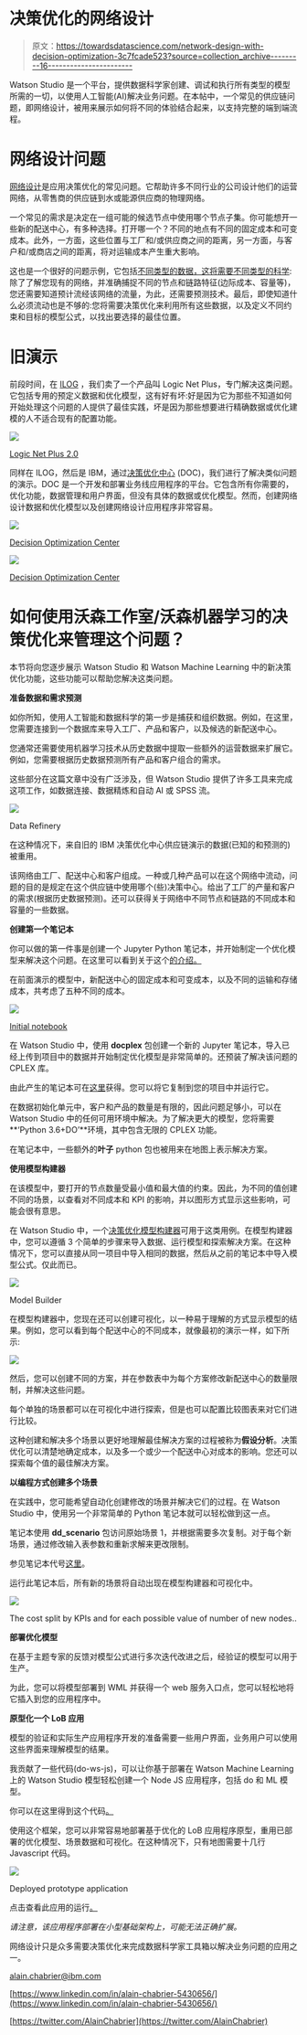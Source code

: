 # 决策优化的网络设计

> 原文：<https://towardsdatascience.com/network-design-with-decision-optimization-3c7fcade523?source=collection_archive---------16----------------------->

Watson Studio 是一个平台，提供数据科学家创建、调试和执行所有类型的模型所需的一切，以使用人工智能(AI)解决业务问题。在本帖中，一个常见的供应链问题，即网络设计，被用来展示如何将不同的体验结合起来，以支持完整的端到端流程。

# 网络设计问题

[网络设计](https://en.wikipedia.org/wiki/Network_planning_and_design)是应用决策优化的常见问题。它帮助许多不同行业的公司设计他们的运营网络，从零售商的供应链到水或能源供应商的物理网络。

一个常见的需求是决定在一组可能的候选节点中使用哪个节点子集。你可能想开一些新的配送中心，有多种选择。打开哪一个？不同的地点有不同的固定成本和可变成本。此外，一方面，这些位置与工厂和/或供应商之间的距离，另一方面，与客户和/或商店之间的距离，将对运输成本产生重大影响。

这也是一个很好的问题示例，它包括[不同类型的数据，这将需要不同类型的科学](/data-types-for-data-sciences-65dcbda6177c):除了了解您现有的网络，并准确捕捉不同的节点和链路特征(边际成本、容量等)，您还需要知道预计流经该网络的流量，为此，还需要预测技术。最后，即使知道什么必须流动也是不够的:您将需要决策优化来利用所有这些数据，以及定义不同约束和目标的模型公式，以找出要选择的最佳位置。

# 旧演示

前段时间，在 [ILOG](https://fr.wikipedia.org/wiki/ILOG) ，我们卖了一个产品叫 Logic Net Plus，专门解决这类问题。它包括专用的预定义数据和优化模型，这有好有坏:好是因为它为那些不知道如何开始处理这个问题的人提供了最佳实践，坏是因为那些想要进行精确数据或优化建模的人不适合现有的配置功能。

![](img/3d7413086fdc91ece042a72f7b0427e9.png)

[Logic Net Plus 2.0](https://www.researchgate.net/figure/Supply-chain-network-optimization-LogicNet-Plus-20-commercial-supply-chain-optimization_fig1_228656529)

同样在 ILOG，然后是 IBM，通过[决策优化中心](https://www.ibm.com/us-en/marketplace/ibm-decision-optimization-center) (DOC)，我们进行了解决类似问题的演示。DOC 是一个开发和部署业务线应用程序的平台。它包含所有你需要的，优化功能，数据管理和用户界面，但没有具体的数据或优化模型。然而，创建网络设计数据和优化模型以及创建网络设计应用程序非常容易。

![](img/90fc2d45a36bef3fa211bdb8e3fa2294.png)

[Decision Optimization Center](https://www.ibm.com/us-en/marketplace/ibm-decision-optimization-center)

![](img/c3edfae3ecb9dfa8a6775838a1878550.png)

[Decision Optimization Center](https://www.ibm.com/us-en/marketplace/ibm-decision-optimization-center)

# 如何使用沃森工作室/沃森机器学习的决策优化来管理这个问题？

本节将向您逐步展示 Watson Studio 和 Watson Machine Learning 中的新决策优化功能，这些功能可以帮助您解决这类问题。

**准备数据和需求预测**

如你所知，使用人工智能和数据科学的第一步是捕获和组织数据。例如，在这里，您需要连接到一个数据库来导入工厂、产品和客户，以及候选的新配送中心。

您通常还需要使用机器学习技术从历史数据中提取一些额外的运营数据来扩展它。例如，您需要根据历史数据预测所有产品和客户组合的需求。

这些部分在这篇文章中没有广泛涉及，但 Watson Studio 提供了许多工具来完成这项工作，如数据连接、数据精炼和自动 AI 或 SPSS 流。

![](img/4d46cb39d5c2275e776846d8b57600a2.png)

Data Refinery

在这种情况下，来自旧的 IBM 决策优化中心供应链演示的数据(已知的和预测的)被重用。

该网络由工厂、配送中心和客户组成。一种或几种产品可以在这个网络中流动，问题的目的是规定在这个供应链中使用哪个(些)决策中心。给出了工厂的产量和客户的需求(根据历史数据预测)。还可以获得关于网络中不同节点和链路的不同成本和容量的一些数据。

**创建第一个笔记本**

你可以做的第一件事是创建一个 Jupyter Python 笔记本，并开始制定一个优化模型来解决这个问题。在这里可以看到关于这个[的介绍。](https://medium.com/@AlainChabrier/decision-optimization-generally-available-in-watson-studio-notebooks-514f718b957b)

在前面演示的模型中，新配送中心的固定成本和可变成本，以及不同的运输和存储成本，共考虑了五种不同的成本。

![](img/5f5e58628dd4d9118b15ef028ac78739.png)

[Initial notebook](https://dataplatform.cloud.ibm.com/analytics/notebooks/v2/367a30b5-52e2-478f-8b9e-c02d2cbf49a1/view?access_token=41d932b68e4a0b6e31130b171a9cbf143a577b7d818957040a4e1d1bc582b9c1)

在 Watson Studio 中，使用 **docplex** 包创建一个新的 Jupyter 笔记本，导入已经上传到项目中的数据并开始制定优化模型是非常简单的。还预装了解决该问题的 CPLEX 库。

由此产生的笔记本可在[这里](https://dataplatform.cloud.ibm.com/analytics/notebooks/v2/367a30b5-52e2-478f-8b9e-c02d2cbf49a1/view?access_token=41d932b68e4a0b6e31130b171a9cbf143a577b7d818957040a4e1d1bc582b9c1)获得。您可以将它复制到您的项目中并运行它。

在数据初始化单元中，客户和产品的数量是有限的，因此问题足够小，可以在 Watson Studio 中的任何可用环境中解决。为了解决更大的模型，您将需要**‘Python 3.6+DO’**环境，其中包含无限的 CPLEX 功能。

在笔记本中，一些额外的**叶子** python 包也被用来在地图上表示解决方案。

**使用模型构建器**

在该模型中，要打开的节点数量受最小值和最大值的约束。因此，为不同的值创建不同的场景，以查看对不同成本和 KPI 的影响，并以图形方式显示这些影响，可能会很有意思。

在 Watson Studio 中，一个[决策优化模型构建器](https://medium.com/ibm-watson/decision-optimization-model-builder-now-in-open-beta-on-watson-studio-public-45db16628e5b)可用于这类用例。在模型构建器中，您可以遵循 3 个简单的步骤来导入数据、运行模型和探索解决方案。在这种情况下，您可以直接从同一项目中导入相同的数据，然后从之前的笔记本中导入模型公式。仅此而已。

![](img/03eaed4a84d9db07a44703967db81e3e.png)

Model Builder

在模型构建器中，您现在还可以创建可视化，以一种易于理解的方式显示模型的结果。例如，您可以看到每个配送中心的不同成本，就像最初的演示一样，如下所示:

![](img/0f04b949c6311c6ec5d6fcef91829c21.png)

然后，您可以创建不同的方案，并在参数表中为每个方案修改新配送中心的数量限制，并解决这些问题。

每个单独的场景都可以在可视化中进行探索，但是也可以配置比较图表来对它们进行比较。

这种创建和解决多个场景以更好地理解最佳解决方案的过程被称为**假设分析**。决策优化可以清楚地确定成本，以及多一个或少一个配送中心对成本的影响。您还可以探索每个值的最佳解决方案。

**以编程方式创建多个场景**

在实践中，您可能希望自动化创建修改的场景并解决它们的过程。在 Watson Studio 中，使用另一个非常简单的 Python 笔记本就可以轻松做到这一点。

笔记本使用 **dd_scenario** 包访问原始场景 1，并根据需要多次复制。对于每个新场景，通过修改输入表参数和重新求解来更改限制。

参见笔记本代号[这里](https://dataplatform.cloud.ibm.com/analytics/notebooks/v2/62ccb4b3-c3b0-4e5b-a332-9fe45a3ce9a8/view?access_token=d08acfd7a04e292f916918288f189babf3a0d2ad013d91541a36b97b2106e9d9)。

运行此笔记本后，所有新的场景将自动出现在模型构建器和可视化中。

![](img/f75f3094e25a578ab79d2370b6820c7f.png)

The cost split by KPIs and for each possible value of number of new nodes..

**部署优化模型**

在基于主题专家的反馈对模型公式进行多次迭代改进之后，经验证的模型可以用于生产。

为此，您可以将模型部署到 WML 并获得一个 web 服务入口点，您可以轻松地将它插入到您的应用程序中。

**原型化一个 LoB 应用**

模型的验证和实际生产应用程序开发的准备需要一些用户界面，业务用户可以使用这些界面来理解模型的结果。

我贡献了一些代码(do-ws-js)，可以让你基于部署在 Watson Machine Learning 上的 Watson Studio 模型轻松创建一个 Node JS 应用程序，包括 do 和 ML 模型。

你可以在这里得到这个代码[。](https://github.com/IBMDecisionOptimization/do-ws-js)

使用这个框架，您可以非常容易地部署基于优化的 LoB 应用程序原型，重用已部署的优化模型、场景数据和可视化。在这种情况下，只有地图需要十几行 Javascript 代码。

![](img/ebb0b69e68c1dace7b5ec687b0bd6fc9.png)

Deployed prototype application

点击查看此应用的运行[。](https://ws-do-ucp-demo-app.eu-gb.mybluemix.net/?workspace=networkdesign)

*请注意，该应用程序部署在小型基础架构上，可能无法正确扩展。*

网络设计只是众多需要决策优化来完成数据科学家工具箱以解决业务问题的应用之一。

alain.chabrier@ibm.com

[https://www.linkedin.com/in/alain-chabrier-5430656/](https://www.linkedin.com/in/alain-chabrier-5430656/)

[https://twitter.com/AlainChabrier](https://twitter.com/AlainChabrier)
